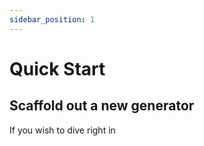 ```yaml
---
sidebar_position: 1
---
```


# Quick Start

## Scaffold out a new generator

If you wish to dive right in 

